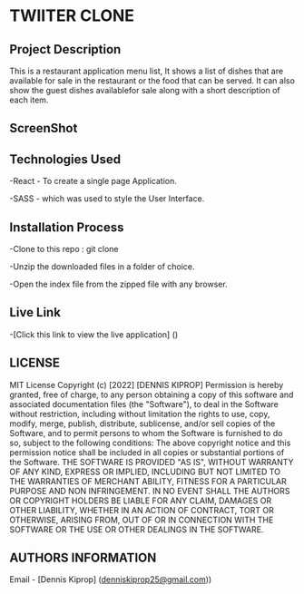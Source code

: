 # TWIITER CLONE
## Project Description
This is a restaurant application menu list, It shows a list of dishes that are available for sale in the restaurant or the food that can be served. It can also show the guest dishes availablefor sale along with a short description of each item.

## ScreenShot

## Technologies Used

-React - To create a single page Application.

-SASS - which was used to style the User Interface.

## Installation Process
-Clone to this repo : git clone 

-Unzip the downloaded files in a folder of choice.

-Open the index file from the zipped file with any browser.

## Live Link

-[Click this link to view the live application]  ()

## LICENSE

MIT License
Copyright (c) [2022] [DENNIS KIPROP]
Permission is hereby granted, free of charge, to any person obtaining a copy of this software and associated documentation files (the "Software"), to deal in the Software without restriction, including without limitation the rights to use, copy, modify, merge, publish, distribute, sublicense, and/or sell copies of the Software, and to permit persons to whom the Software is furnished to do so, subject to the following conditions:
The above copyright notice and this permission notice shall be included in all copies or substantial portions of the Software.
THE SOFTWARE IS PROVIDED "AS IS", WITHOUT WARRANTY OF ANY KIND, EXPRESS OR IMPLIED, INCLUDING BUT NOT LIMITED TO THE WARRANTIES OF MERCHANT ABILITY, FITNESS FOR A PARTICULAR PURPOSE AND NON INFRINGEMENT. IN NO EVENT SHALL THE AUTHORS OR COPYRIGHT HOLDERS BE LIABLE FOR ANY CLAIM, DAMAGES OR OTHER LIABILITY, WHETHER IN AN ACTION OF CONTRACT, TORT OR OTHERWISE, ARISING FROM, OUT OF OR IN CONNECTION WITH THE SOFTWARE OR THE USE OR OTHER DEALINGS IN THE SOFTWARE.

## AUTHORS INFORMATION

Email - [Dennis Kiprop] (denniskiprop25@gmail.com))
